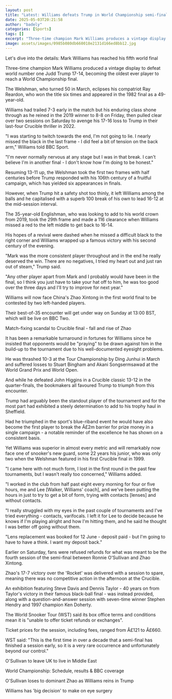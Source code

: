 ```yaml
---
layout: post
title: "Latest: Williams defeats Trump in World Championship semi-final"
date: 2025-05-03T20:21:58
author: "badely"
categories: [Sports]
tags: []
excerpt: "Three-time champion Mark Williams produces a vintage display to defeat world number one Judd Trump 17-14, becoming the oldest ever player to reach a W"
image: assets/images/0985b080db660018e2131d166ed8bb12.jpg
---
```


Let's dive into the details: Mark Williams has reached his fifth world final

Three-time champion Mark Williams produced a vintage display to defeat world number one Judd Trump 17-14, becoming the oldest ever player to reach a World Championship final.

The Welshman, who turned 50 in March, eclipses his compatriot Ray Reardon, who won the title six times and appeared in the 1982 final as a 49-year-old.

Williams had trailed 7-3 early in the match but his enduring class shone through as he reined in the 2019 winner to 8-8 on Friday, then pulled clear over two sessions on Saturday to avenge his 17-16 loss to Trump in their last-four Crucible thriller in 2022.

"I was starting to twitch towards the end, I'm not going to lie. I nearly missed the black in the last frame - I did feel a bit of tension on the back arm," Williams told BBC Sport.

"I'm never normally nervous at any stage but I was in that break. I can't believe I'm in another final - I don't know how I'm doing to be honest."

Resuming 13-11 up, the Welshman took the first two frames with half centuries before Trump responded with his 106th century of a fruitful campaign, which has yielded six appearances in finals.

However, when Trump hit a safety shot too thinly, it left Williams among the balls and he capitalised with a superb 100 break of his own to lead 16-12 at the mid-session interval.

The 35-year-old Englishman, who was looking to add to his world crown from 2019, took the 29th frame and made a 116 clearance when Williams missed a red to the left middle to get back to 16-14.

His hopes of a revival were dashed when he missed a difficult black to the right corner and Williams wrapped up a famous victory with his second century of the evening.

"Mark was the more consistent player throughout and in the end he really deserved the win. There are no negatives, I tried my heart out and just ran out of steam," Trump said.

"Any other player apart from Mark and I probably would have been in the final, so I think you just have to take your hat off to him, he was too good over the three days and I'll try to improve for next year."

Williams will now face China's Zhao Xintong in the first world final to be contested by two left-handed players. 

Their best-of-35 encounter will get under way on Sunday at 13:00 BST, which will be live on BBC Two.

Match-fixing scandal to Crucible final - fall and rise of Zhao

It has been a remarkable turnaround in fortunes for Williams since he insisted that opponents would be "praying" to be drawn against him in the build-up to the tournament due to his well-documented eyesight problems.

He was thrashed 10-3 at the Tour Championship by Ding Junhui in March and suffered losses to Stuart Bingham and Akani Songsermsawad at the World Grand Prix and World Open.

And while he defeated John Higgins in a Crucible classic 13-12 in the quarter-finals, the bookmakers all favoured Trump to triumph from this encounter.

Trump had arguably been the standout player of the tournament and for the most part had exhibited a steely determination to add to his trophy haul in Sheffield.

Had he triumphed in the sport's blue-riband event he would have also become the first player to break the Â£2m barrier for prize money in a single campaign - a notable reminder of the excellence he has shown on a consistent basis.

Yet Williams was superior in almost every metric and will remarkably now face one of snooker's new guard, some 22 years his junior, who was only two when the Welshman featured in his first Crucible final in 1999.

"I came here with not much form, I lost in the first round in the past few tournaments, but I wasn't really too concerned," Williams added.

"I worked in the club from half past eight every morning for four or five hours, me and Lee [Walker, Williams' coach], and we've been putting the hours in just to try to get a bit of form, trying with contacts [lenses] and without contacts.

"I really struggled with my eyes in the past couple of tournaments and I've tried everything - contacts, varifocals. I left it for Lee to decide because he knows if I'm playing alright and how I'm hitting them, and he said he thought I was better off going without them.

"Lens replacement was booked for 12 June - deposit paid - but I'm going to have to have a think. I want my deposit back."

Earlier on Saturday, fans were refused refunds for what was meant to be the fourth session of the semi-final between Ronnie O'Sullivan and Zhao Xintong.

Zhao's 17-7 victory over the 'Rocket' was delivered with a session to spare, meaning there was no competitive action in the afternoon at the Crucible.

An exhibition featuring Steve Davis and Dennis Taylor - 40 years on from Taylor's victory in their famous black-ball final - was instead provided, along with a question-and-answer session with seven-time winner Stephen Hendry and 1997 champion Ken Doherty.

The World Snooker Tour (WST) said its box office terms and conditions mean it is "unable to offer ticket refunds or exchanges".

Ticket prices for the session, including fees, ranged from Â£121 to Â£660.

WST said: "This is the first time in over a decade that a semi-final has finished a session early, so it is a very rare occurrence and unfortunately beyond our control."

O'Sullivan to leave UK to live in Middle East

World Championship: Schedule, results & BBC coverage

O'Sullivan loses to dominant Zhao as Williams reins in Trump

Williams has 'big decision' to make on eye surgery

